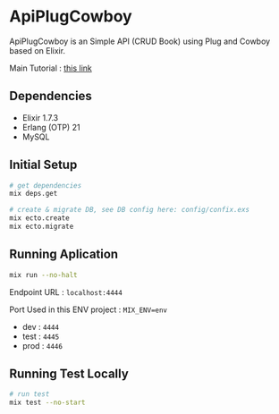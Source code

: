 # ApiPlugCowboy

ApiPlugCowboy is an Simple API (CRUD Book) using Plug and Cowboy based on Elixir.

Main Tutorial : [this link](https://dev.to/jonlunsford/elixir-building-a-small-json-endpoint-with-plug-cowboy-and-poison-1826)

## Dependencies

- Elixir 1.7.3
- Erlang (OTP) 21
- MySQL

## Initial Setup

```bash
# get dependencies
mix deps.get

# create & migrate DB, see DB config here: config/confix.exs
mix ecto.create
mix ecto.migrate
```

## Running Aplication

```bash
mix run --no-halt
```
Endpoint URL : `localhost:4444`

Port Used in this ENV project : `MIX_ENV=env`
- dev : `4444`
- test : `4445`
- prod : `4446`

## Running Test Locally

```bash
# run test
mix test --no-start
```
